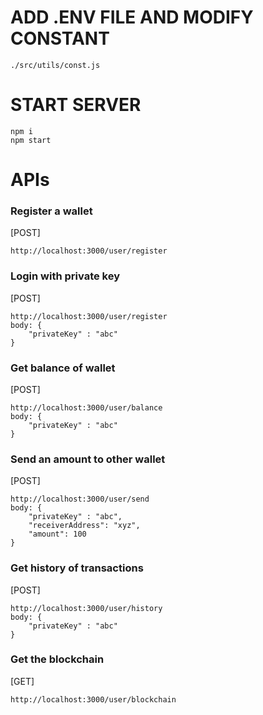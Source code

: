 # ADD .ENV FILE AND MODIFY CONSTANT

```
./src/utils/const.js
```

# START SERVER

```
npm i
npm start
```

# APIs

### Register a wallet

[POST]
```
http://localhost:3000/user/register
```

### Login with private key

[POST]
```
http://localhost:3000/user/register
body: {
    "privateKey" : "abc"
}
```

### Get balance of wallet

[POST]
```
http://localhost:3000/user/balance
body: {
    "privateKey" : "abc"
}
```

### Send an amount to other wallet

[POST]
```
http://localhost:3000/user/send
body: {
    "privateKey" : "abc",
    "receiverAddress": "xyz",
    "amount": 100
}
```

### Get history of transactions

[POST]
```
http://localhost:3000/user/history
body: {
    "privateKey" : "abc"
}
```

### Get the blockchain

[GET]
```
http://localhost:3000/user/blockchain
```
